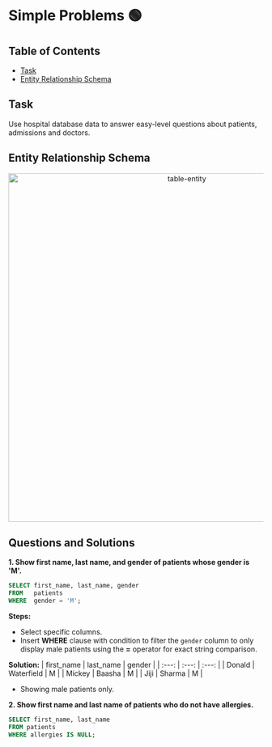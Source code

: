 # Simple Problems 🟢

## Table of Contents
+ [Task](https://github.com/jrgem/SQL-Practice/tree/main/Easy-Problems#table-of-contents/)
+ [Entity Relationship Schema](https://github.com/jrgem/SQL-Practice/tree/main/Easy-Problems#table-of-contents/)

## Task
Use hospital database data to answer easy-level questions about patients, admissions and doctors.

## Entity Relationship Schema
<p align="center">
<img width="689" alt="table-entity" src="https://github.com/jrgem/SQL-Practice/assets/145512344/4ff39843-b2f1-479d-8169-fe0e65334831">
</p>

## Questions and Solutions

**1. Show first name, last name, and gender of patients whose gender is 'M'.**
```sql
SELECT first_name, last_name, gender
FROM   patients
WHERE  gender = 'M';
```

**Steps:**
- Select specific columns.
- Insert **WHERE** clause with condition to filter the `gender` column to only display male patients using the **=** operator for exact string comparison.

**Solution:**
| first_name | last_name   | gender    |
| :---:   | :---: | :---: |
| Donald | Waterfield   | M   |
| Mickey | Baasha  | M   |
| Jiji | Sharma   | M   |

- Showing male patients only.

**2. Show first name and last name of patients who do not have allergies.**
```sql
SELECT first_name, last_name
FROM patients
WHERE allergies IS NULL;

